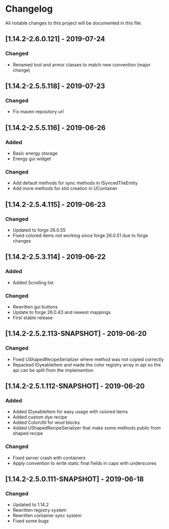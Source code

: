 # Changelog
All notable changes to this project will be documented in this file.

## [1.14.2-2.6.0.121] - 2019-07-24
### Changed
- Renamed tool and armor classes to match new convention (major change)

## [1.14.2-2.5.5.118] - 2019-07-23
### Changed
- Fix maven repository url

## [1.14.2-2.5.5.116] - 2019-06-26
### Added
- Basic energy storage
- Energy gui widget

### Changed
- Add default methods for sync methods in ISyncedTileEntity
- Add more methods for slot creation in UContainer

## [1.14.2-2.5.4.115] - 2019-06-23
### Changed
- Updated to forge 26.0.55
- Fixed colored items not working since forge 26.0.51 due to forge changes

## [1.14.2-2.5.3.114] - 2019-06-22
### Added
- Added Scrolling list

### Changed
- Rewritten gui buttons
- Update to forge 26.0.43 and newest mappings
- First stable release

## [1.14.2-2.5.2.113-SNAPSHOT] - 2019-06-20
### Changed
- Fixed UShapedRecipeSerializer where method was not copied correctly
- Repacked IDyeableItem and made the color registry array in api so the api can be split from the implemention

## [1.14.2-2.5.1.112-SNAPSHOT] - 2019-06-20
### Added 
- Added IDyeableItem for easy usage with colored items
- Added custom dye recipe
- Added ColorUtil for wool blocks
- Added UShapedRecipeSerializer that make some methods public from shaped recipe

### Changed
- Fixed server crash with containers
- Apply convention to write static final fields in caps with underscores

## [1.14.2-2.5.0.111-SNAPSHOT] - 2019-06-18
### Changed
- Updated to 1.14.2
- Rewritten registry system
- Rewritten container sync system
- Fixed some bugs

